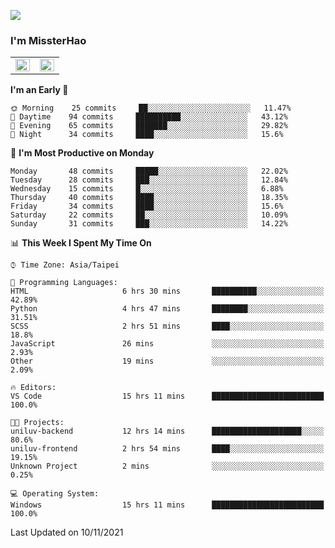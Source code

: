 ![](https://komarev.com/ghpvc/?username=MissterHao&color=ff69b4)

### I'm MissterHao


<!-- Readme stats -->
<!-- https://github.com/anuraghazra/github-readme-stats -->
<table>
<tr>
    <td valign="top" width="50%">
    <img src="https://github-readme-stats.vercel.app/api?username=MissterHao&hide_border=true&show_icons=true&locale=en" align="left" style="width: 100%" />
    </td>
    <td valign="top" width="50%">
    <img src="https://github-readme-stats.vercel.app/api/top-langs?username=MissterHao&hide_border=true&show_icons=true&locale=en&layout=compact" align="left" style="width: 100%" />
    </td>
</tr>
</table>  


<!--START_SECTION:waka-->
**I'm an Early 🐤** 

```text
🌞 Morning    25 commits     ██░░░░░░░░░░░░░░░░░░░░░░░   11.47% 
🌆 Daytime    94 commits     ██████████░░░░░░░░░░░░░░░   43.12% 
🌃 Evening    65 commits     ███████░░░░░░░░░░░░░░░░░░   29.82% 
🌙 Night      34 commits     ████░░░░░░░░░░░░░░░░░░░░░   15.6%

```
📅 **I'm Most Productive on Monday** 

```text
Monday       48 commits     █████░░░░░░░░░░░░░░░░░░░░   22.02% 
Tuesday      28 commits     ███░░░░░░░░░░░░░░░░░░░░░░   12.84% 
Wednesday    15 commits     █░░░░░░░░░░░░░░░░░░░░░░░░   6.88% 
Thursday     40 commits     ████░░░░░░░░░░░░░░░░░░░░░   18.35% 
Friday       34 commits     ████░░░░░░░░░░░░░░░░░░░░░   15.6% 
Saturday     22 commits     ██░░░░░░░░░░░░░░░░░░░░░░░   10.09% 
Sunday       31 commits     ███░░░░░░░░░░░░░░░░░░░░░░   14.22%

```


📊 **This Week I Spent My Time On** 

```text
⌚︎ Time Zone: Asia/Taipei

💬 Programming Languages: 
HTML                     6 hrs 30 mins       ██████████░░░░░░░░░░░░░░░   42.89% 
Python                   4 hrs 47 mins       ████████░░░░░░░░░░░░░░░░░   31.51% 
SCSS                     2 hrs 51 mins       ████░░░░░░░░░░░░░░░░░░░░░   18.8% 
JavaScript               26 mins             ░░░░░░░░░░░░░░░░░░░░░░░░░   2.93% 
Other                    19 mins             ░░░░░░░░░░░░░░░░░░░░░░░░░   2.09%

🔥 Editors: 
VS Code                  15 hrs 11 mins      █████████████████████████   100.0%

🐱‍💻 Projects: 
uniluv-backend           12 hrs 14 mins      ████████████████████░░░░░   80.6% 
uniluv-frontend          2 hrs 54 mins       ████░░░░░░░░░░░░░░░░░░░░░   19.15% 
Unknown Project          2 mins              ░░░░░░░░░░░░░░░░░░░░░░░░░   0.25%

💻 Operating System: 
Windows                  15 hrs 11 mins      █████████████████████████   100.0%

```


 Last Updated on 10/11/2021
<!--END_SECTION:waka-->

<!--
**MissterHao/MissterHao** is a ✨ _special_ ✨ repository because its `README.md` (this file) appears on your GitHub profile.

Here are some ideas to get you started:

- 🔭 I’m currently working on ...
- 🌱 I’m currently learning ...
- 👯 I’m looking to collaborate on ...
- 🤔 I’m looking for help with ...
- 💬 Ask me about ...
- 📫 How to reach me: ...
- 😄 Pronouns: ...
- ⚡ Fun fact: ...
-->
